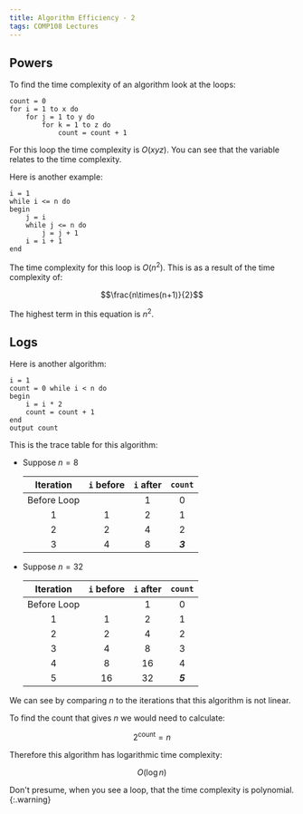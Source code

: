 ```yaml
---
title: Algorithm Efficiency - 2
tags: COMP108 Lectures
---
```

## Powers
To find the time complexity of an algorithm look at the loops:

```
count = 0
for i = 1 to x do
	for j = 1 to y do
		for k = 1 to z do
			count = count + 1
```

For this loop the time complexity is $O(xyz)$. You can see that the variable relates to the time complexity.

Here is another example:

```
i = 1
while i <= n do
begin 
	j = i
	while j <= n do
		j = j + 1
	i = i + 1
end
```

The time complexity for this loop is $O(n^2)$. This is as a result of the time complexity of:

$$\frac{n\times(n+1)}{2}$$

The highest term in this equation is $n^2$.

## Logs
Here is another algorithm:

```
i = 1
count = 0 while i < n do
begin 
	i = i * 2
	count = count + 1
end
output count
```

This is the trace table for this algorithm:

* Suppose $n=8$
	
	| Iteration | `i` before | `i` after | `count` |
	| :-: | :-: | :-: | :-: |
	| Before Loop | | 1 | 0 |
	| 1 | 1 | 2 | 1 |
	| 2 | 2 | 4 | 2 |
	| 3 | 4 | 8 | ***3*** |
	
* Suppose $n=32$
	
	| Iteration | `i` before | `i` after | `count` |
	| :-: | :-: | :-: | :-: |
	| Before Loop | | 1 | 0 |
	| 1 | 1 | 2 | 1 |
	| 2 | 2 | 4 | 2 |
	| 3 | 4 | 8 | 3 |
	| 4 | 8 | 16 | 4 |
	| 5 | 16 | 32 | ***5*** |
	
We can see by comparing $n$ to the iterations that this algorithm is not linear.

To find the count that gives $n$ we would need to calculate:

$$2^\text{count}=n$$

Therefore this algorithm has logarithmic time complexity:

$$O(\log n)$$

Don't presume, when you see a loop, that the time complexity is polynomial.
{:.warning}